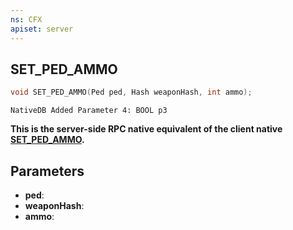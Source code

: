 ```yaml
---
ns: CFX
apiset: server
---
```

## SET_PED_AMMO

```c
void SET_PED_AMMO(Ped ped, Hash weaponHash, int ammo);
```

```
NativeDB Added Parameter 4: BOOL p3
```

**This is the server-side RPC native equivalent of the client native [SET\_PED\_AMMO](?_0x14E56BC5B5DB6A19).**

## Parameters
* **ped**: 
* **weaponHash**: 
* **ammo**: 

